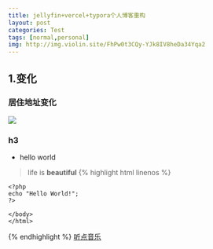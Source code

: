 ```yaml
---
title: jellyfin+vercel+typora个人博客重构
layout: post
categories: Test
tags: [normal,personal]
img: http://img.violin.site/FhPw0t3CQy-YJk8IV8heDa34Yqa2
---
```

## 1.变化

### 居住地址变化

![](http://img.violin.site/FhPw0t3CQy-YJk8IV8heDa34Yqa2)

### h3

* hello world

> life is __beautiful__
{% highlight html linenos %}
    <!DOCTYPE html>
    <html>
    <body>

    <?php
    echo "Hello World!";
    ?>
    
    </body>
    </html>
{% endhighlight %}
[听点音乐](http://m.violin.site/music)
